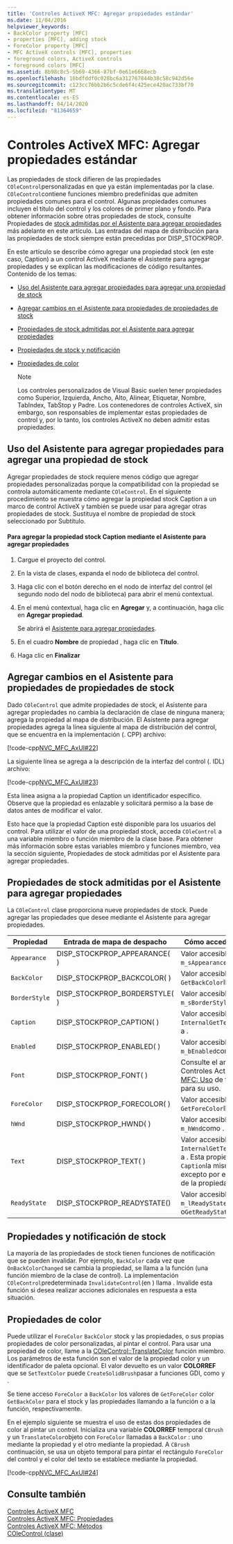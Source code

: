 ```yaml
---
title: 'Controles ActiveX MFC: Agregar propiedades estándar'
ms.date: 11/04/2016
helpviewer_keywords:
- BackColor property [MFC]
- properties [MFC], adding stock
- ForeColor property [MFC]
- MFC ActiveX controls [MFC], properties
- foreground colors, ActiveX controls
- foreground colors [MFC]
ms.assetid: 8b98c8c5-5b69-4366-87bf-0e61e6668ecb
ms.openlocfilehash: 16bdfddf0c028bc6a312767844b38c58c942d56e
ms.sourcegitcommit: c123cc76bb2b6c5cde6f4c425ece420ac733bf70
ms.translationtype: MT
ms.contentlocale: es-ES
ms.lasthandoff: 04/14/2020
ms.locfileid: "81364659"
---
```

# <a name="mfc-activex-controls-adding-stock-properties"></a>Controles ActiveX MFC: Agregar propiedades estándar

Las propiedades de stock difieren de las propiedades `COleControl`personalizadas en que ya están implementadas por la clase. `COleControl`contiene funciones miembro predefinidas que admiten propiedades comunes para el control. Algunas propiedades comunes incluyen el título del control y los colores de primer plano y fondo. Para obtener información sobre otras propiedades de stock, consulte Propiedades de [stock admitidas por el Asistente para agregar propiedades](#_core_stock_properties_supported_by_classwizard) más adelante en este artículo. Las entradas del mapa de distribución para las propiedades de stock siempre están precedidas por DISP_STOCKPROP.

En este artículo se describe cómo agregar una propiedad stock (en este caso, Caption) a un control ActiveX mediante el Asistente para agregar propiedades y se explican las modificaciones de código resultantes. Contenido de los temas:

- [Uso del Asistente para agregar propiedades para agregar una propiedad de stock](#_core_using_classwizard_to_add_a_stock_property)

- [Agregar cambios en el Asistente para propiedades de propiedades de stock](#_core_classwizard_changes_for_stock_properties)

- [Propiedades de stock admitidas por el Asistente para agregar propiedades](#_core_stock_properties_supported_by_classwizard)

- [Propiedades de stock y notificación](#_core_stock_properties_and_notification)

- [Propiedades de color](#_core_color_properties)

    > [!NOTE]
    >  Los controles personalizados de Visual Basic suelen tener propiedades como Superior, Izquierda, Ancho, Alto, Alinear, Etiquetar, Nombre, TabIndex, TabStop y Padre. Los contenedores de controles ActiveX, sin embargo, son responsables de implementar estas propiedades de control y, por lo tanto, los controles ActiveX no deben admitir estas propiedades.

## <a name="using-the-add-property-wizard-to-add-a-stock-property"></a><a name="_core_using_classwizard_to_add_a_stock_property"></a>Uso del Asistente para agregar propiedades para agregar una propiedad de stock

Agregar propiedades de stock requiere menos código que agregar propiedades personalizadas porque la compatibilidad con la propiedad se controla automáticamente mediante `COleControl`. En el siguiente procedimiento se muestra cómo agregar la propiedad stock Caption a un marco de control ActiveX y también se puede usar para agregar otras propiedades de stock. Sustituya el nombre de propiedad de stock seleccionado por Subtítulo.

#### <a name="to-add-the-stock-caption-property-using-the-add-property-wizard"></a>Para agregar la propiedad stock Caption mediante el Asistente para agregar propiedades

1. Cargue el proyecto del control.

1. En la vista de clases, expanda el nodo de biblioteca del control.

1. Haga clic con el botón derecho en el nodo de interfaz del control (el segundo nodo del nodo de biblioteca) para abrir el menú contextual.

1. En el menú contextual, haga clic en **Agregar** y, a continuación, haga clic en **Agregar propiedad**.

   Se abrirá el [Asistente para agregar propiedades](../ide/names-add-property-wizard.md).

1. En el cuadro **Nombre** de propiedad , haga clic en **Título**.

1. Haga clic en **Finalizar**

## <a name="add-property-wizard-changes-for-stock-properties"></a><a name="_core_classwizard_changes_for_stock_properties"></a>Agregar cambios en el Asistente para propiedades de propiedades de stock

Dado `COleControl` que admite propiedades de stock, el Asistente para agregar propiedades no cambia la declaración de clase de ninguna manera; agrega la propiedad al mapa de distribución. El Asistente para agregar propiedades agrega la línea siguiente al mapa de distribución del control, que se encuentra en la implementación (. CPP) archivo:

[!code-cpp[NVC_MFC_AxUI#22](../mfc/codesnippet/cpp/mfc-activex-controls-adding-stock-properties_1.cpp)]

La siguiente línea se agrega a la descripción de la interfaz del control (. IDL) archivo:

[!code-cpp[NVC_MFC_AxUI#23](../mfc/codesnippet/cpp/mfc-activex-controls-adding-stock-properties_2.idl)]

Esta línea asigna a la propiedad Caption un identificador específico. Observe que la propiedad es enlazable y solicitará permiso a la base de datos antes de modificar el valor.

Esto hace que la propiedad Caption esté disponible para los usuarios del control. Para utilizar el valor de una propiedad stock, acceda `COleControl` a una variable miembro o función miembro de la clase base. Para obtener más información sobre estas variables miembro y funciones miembro, vea la sección siguiente, Propiedades de stock admitidas por el Asistente para agregar propiedades.

## <a name="stock-properties-supported-by-the-add-property-wizard"></a><a name="_core_stock_properties_supported_by_classwizard"></a>Propiedades de stock admitidas por el Asistente para agregar propiedades

La `COleControl` clase proporciona nueve propiedades de stock. Puede agregar las propiedades que desee mediante el Asistente para agregar propiedades.

|Propiedad|Entrada de mapa de despacho|Cómo acceder al valor|
|--------------|------------------------|-------------------------|
|`Appearance`|DISP_STOCKPROP_APPEARANCE( )|Valor accesible `m_sAppearance`como .|
|`BackColor`|DISP_STOCKPROP_BACKCOLOR( )|Valor accesible `GetBackColor`llamando a .|
|`BorderStyle`|DISP_STOCKPROP_BORDERSTYLE( )|Valor accesible `m_sBorderStyle`como .|
|`Caption`|DISP_STOCKPROP_CAPTION( )|Valor accesible `InternalGetText`llamando a .|
|`Enabled`|DISP_STOCKPROP_ENABLED( )|Valor accesible `m_bEnabled`como .|
|`Font`|DISP_STOCKPROP_FONT( )|Consulte el artículo Controles ActiveX de [MFC: Uso](../mfc/mfc-activex-controls-using-fonts.md) de fuentes para su uso.|
|`ForeColor`|DISP_STOCKPROP_FORECOLOR( )|Valor accesible `GetForeColor`llamando a .|
|`hWnd`|DISP_STOCKPROP_HWND( )|Valor accesible `m_hWnd`como .|
|`Text`|DISP_STOCKPROP_TEXT( )|Valor accesible `InternalGetText`llamando a . Esta propiedad es `Caption`la misma que , excepto por el nombre de la propiedad.|
|`ReadyState`|DISP_STOCKPROP_READYSTATE()|Valor accesible `m_lReadyState` como o`GetReadyState`|

## <a name="stock-properties-and-notification"></a><a name="_core_stock_properties_and_notification"></a>Propiedades y notificación de stock

La mayoría de las propiedades de stock tienen funciones de notificación que se pueden invalidar. Por ejemplo, `BackColor` cada vez que `OnBackColorChanged` se cambia la propiedad, se llama a la función (una función miembro de la clase de control). La implementación `COleControl`predeterminada `InvalidateControl`(en ) llama . Invalide esta función si desea realizar acciones adicionales en respuesta a esta situación.

## <a name="color-properties"></a><a name="_core_color_properties"></a>Propiedades de color

Puede utilizar el `ForeColor` `BackColor` stock y las propiedades, o sus propias propiedades de color personalizadas, al pintar el control. Para usar una propiedad de color, llame a la [COleControl::TranslateColor](../mfc/reference/colecontrol-class.md#translatecolor) función miembro. Los parámetros de esta función son el valor de la propiedad color y un identificador de paleta opcional. El valor devuelto es un valor **COLORREF** que se `SetTextColor` puede `CreateSolidBrush`pasar a funciones GDI, como y .

Se tiene acceso `ForeColor` a `BackColor` los valores de `GetForeColor` color `GetBackColor` para el stock y las propiedades llamando a la función o a la función, respectivamente.

En el ejemplo siguiente se muestra el uso de estas dos propiedades de color al pintar un control. Inicializa una variable **COLORREF** temporal `CBrush` y un `TranslateColor`objeto con `ForeColor` llamadas a `BackColor` : uno mediante la propiedad y el otro mediante la propiedad. A `CBrush` continuación, se usa un objeto temporal para pintar el rectángulo `ForeColor` del control y el color del texto se establece mediante la propiedad.

[!code-cpp[NVC_MFC_AxUI#24](../mfc/codesnippet/cpp/mfc-activex-controls-adding-stock-properties_3.cpp)]

## <a name="see-also"></a>Consulte también

[Controles ActiveX MFC](../mfc/mfc-activex-controls.md)<br/>
[Controles ActiveX MFC: Propiedades](../mfc/mfc-activex-controls-properties.md)<br/>
[Controles ActiveX MFC: Métodos](../mfc/mfc-activex-controls-methods.md)<br/>
[COleControl (clase)](../mfc/reference/colecontrol-class.md)
